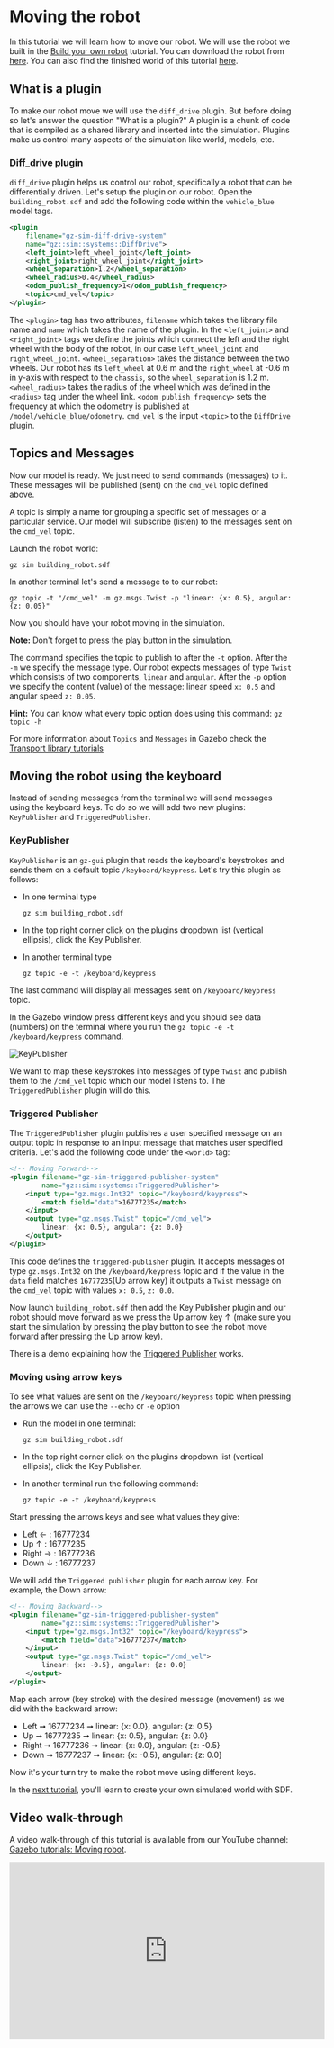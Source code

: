 # Moving the robot

In this tutorial we will learn how to move our robot. We will use the
robot we built in the [Build your own robot](building_robot)
tutorial. You can download the robot from [here](https://github.com/gazebosim/docs/blob/master/ionic/tutorials/building_robot/building_robot.sdf).
You can also find the finished world of this tutorial [here](https://github.com/gazebosim/docs/blob/master/ionic/tutorials/moving_robot/moving_robot.sdf).

## What is a plugin

To make our robot move we will use the `diff_drive` plugin. But before doing so let's answer the question "What is a plugin?" A plugin is a chunk of code that is compiled as a shared library and inserted into the simulation. Plugins make us control many aspects of the simulation like world, models, etc.

### Diff_drive plugin

`diff_drive` plugin helps us control our robot, specifically a robot that
can be differentially driven. Let's setup the plugin on our robot. Open
the `building_robot.sdf` and add the following code within the `vehicle_blue`
model tags.

```xml
<plugin
    filename="gz-sim-diff-drive-system"
    name="gz::sim::systems::DiffDrive">
    <left_joint>left_wheel_joint</left_joint>
    <right_joint>right_wheel_joint</right_joint>
    <wheel_separation>1.2</wheel_separation>
    <wheel_radius>0.4</wheel_radius>
    <odom_publish_frequency>1</odom_publish_frequency>
    <topic>cmd_vel</topic>
</plugin>
```

The `<plugin>` tag has two attributes, `filename` which takes the library file name and `name` which takes the name of the plugin.
In the `<left_joint>` and `<right_joint>` tags we define the joints which connect the left and the right wheel with the body of the robot, in our case `left_wheel_joint` and `right_wheel_joint`. `<wheel_separation>` takes the distance between the two wheels.
Our robot has its `left_wheel` at 0.6 m and the `right_wheel` at -0.6 m in y-axis with respect to the `chassis`, so the `wheel_separation` is 1.2 m.
`<wheel_radius>` takes the radius of the wheel which was defined in the `<radius>` tag under the wheel link.
`<odom_publish_frequency>` sets the frequency at which the odometry is published at `/model/vehicle_blue/odometry`.
`cmd_vel` is the input `<topic>` to the `DiffDrive` plugin.

## Topics and Messages

Now our model is ready. We just need to send commands (messages) to it.
These messages will be published (sent) on the `cmd_vel` topic defined above.

A topic is simply a name for grouping a specific set of messages or a particular service.
Our model will subscribe (listen) to the messages sent on the `cmd_vel` topic.

Launch the robot world:

`gz sim building_robot.sdf`

In another terminal let's send a message to to our robot:

`gz topic -t "/cmd_vel" -m gz.msgs.Twist -p "linear: {x: 0.5}, angular: {z: 0.05}"`

Now you should have your robot moving in the simulation.

**Note:** Don't forget to press the play button in the simulation.

The command specifies the topic to publish to after the `-t` option.
After the `-m` we specify the message type.
Our robot expects messages of type `Twist` which consists of two components, `linear` and `angular`.
After the `-p` option we specify the content (value) of the message: linear speed `x: 0.5` and angular speed `z: 0.05`.

**Hint:** You can know what every topic option does using this command: `gz topic -h`

For more information about `Topics` and `Messages` in Gazebo check the [Transport library tutorials](https://gazebosim.org/api/transport/9.0/tutorials.html)

## Moving the robot using the keyboard

Instead of sending messages from the terminal we will send messages using the keyboard keys. To do so we will add two new plugins: `KeyPublisher` and `TriggeredPublisher`.

### KeyPublisher

`KeyPublisher` is an `gz-gui` plugin that reads the keyboard's keystrokes and sends them on a default topic `/keyboard/keypress`.
Let's try this plugin as follows:

* In one terminal type

    `gz sim building_robot.sdf`

* In the top right corner click on the plugins dropdown list (vertical ellipsis), click the Key Publisher.

* In another terminal type

    `gz topic -e -t /keyboard/keypress`

The last command will display all messages sent on `/keyboard/keypress` topic.

In the Gazebo window press different keys and you should see data (numbers) on the terminal where you run the `gz topic -e -t /keyboard/keypress` command.

![KeyPublisher](tutorials/moving_robot/keypublisher_data.png)

We want to map these keystrokes into messages of type `Twist` and publish them to the `/cmd_vel` topic which our model listens to.
The `TriggeredPublisher` plugin will do this.

### Triggered Publisher

The `TriggeredPublisher` plugin publishes a user specified message on an output topic in response to an input message that matches user specified criteria.
Let's add the following code under the `<world>` tag:

```xml
<!-- Moving Forward-->
<plugin filename="gz-sim-triggered-publisher-system"
        name="gz::sim::systems::TriggeredPublisher">
    <input type="gz.msgs.Int32" topic="/keyboard/keypress">
        <match field="data">16777235</match>
    </input>
    <output type="gz.msgs.Twist" topic="/cmd_vel">
        linear: {x: 0.5}, angular: {z: 0.0}
    </output>
</plugin>
```

This code defines the `triggered-publisher` plugin.
It accepts messages of type `gz.msgs.Int32` on the `/keyboard/keypress` topic and if the value in the `data` field matches `16777235`(Up arrow key) it outputs a `Twist` message on the `cmd_vel` topic with values `x: 0.5`, `z: 0.0`.

Now launch `building_robot.sdf` then add the Key Publisher plugin and our robot should move forward as we press the Up arrow key &#8593; (make sure you start the simulation by pressing the play button to see the robot move forward after pressing the Up arrow key).

There is a demo explaining how the [Triggered Publisher](https://github.com/gazebosim/gz-sim/blob/gz-sim7/tutorials/triggered_publisher.md) works.

### Moving using arrow keys

To see what values are sent on the `/keyboard/keypress` topic when pressing the arrows we can use the `--echo` or `-e` option

* Run the model in one terminal:

    `gz sim building_robot.sdf`

* In the top right corner click on the plugins dropdown list (vertical ellipsis), click the Key Publisher.

* In another terminal run the following command:

    `gz topic -e -t /keyboard/keypress`

Start pressing the arrows keys and see what values they give:

* Left &#8592;  : 16777234
* Up  &#8593;   : 16777235
* Right &#8594; : 16777236
* Down &#8595;  : 16777237

We will add the `Triggered publisher` plugin for each arrow key.
For example, the Down arrow:

```xml
<!-- Moving Backward-->
<plugin filename="gz-sim-triggered-publisher-system"
        name="gz::sim::systems::TriggeredPublisher">
    <input type="gz.msgs.Int32" topic="/keyboard/keypress">
        <match field="data">16777237</match>
    </input>
    <output type="gz.msgs.Twist" topic="/cmd_vel">
        linear: {x: -0.5}, angular: {z: 0.0}
    </output>
</plugin>
```

Map each arrow (key stroke) with the desired message (movement) as we did with the backward arrow:

* Left &#10142; 16777234 &#10142; linear: {x: 0.0}, angular: {z: 0.5}
* Up &#10142; 16777235 &#10142; linear: {x: 0.5}, angular: {z: 0.0}
* Right &#10142; 16777236 &#10142; linear: {x: 0.0}, angular: {z: -0.5}
* Down &#10142; 16777237 &#10142; linear: {x: -0.5}, angular: {z: 0.0}

Now it's your turn try to make the robot move using different keys.

In the [next tutorial](sdf_worlds), you'll learn to create your own simulated world with SDF.

## Video walk-through

A video walk-through of this tutorial is available from our YouTube channel: [Gazebo tutorials: Moving robot](https://youtu.be/oHtQYPDGk3Y).

<iframe width="560" height="315" src="https://www.youtube.com/embed/oHtQYPDGk3Y" frameborder="0" allow="accelerometer; autoplay; encrypted-media; gyroscope; picture-in-picture" allowfullscreen></iframe>
